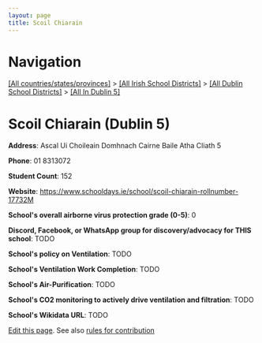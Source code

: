 ```yaml
---
layout: page
title: Scoil Chiarain
---
```

# Navigation

[[All countries/states/provinces]](../../../..) > [[All Irish School Districts]](../../..) > [[All Dublin School Districts]](../..) > [[All In Dublin 5]](..)

# Scoil Chiarain (Dublin 5)

**Address**: Ascal Ui Choileain Domhnach Cairne Baile Atha Cliath 5

**Phone**: 01 8313072

**Student Count**: 152

**Website**: <https://www.schooldays.ie/school/scoil-chiarain-rollnumber-17732M>

**School's overall airborne virus protection grade (0-5)**: 0

**Discord, Facebook, or WhatsApp group for discovery/advocacy for THIS school**: TODO

**School's policy on Ventilation**: TODO

**School's Ventilation Work Completion**: TODO

**School's Air-Purification**: TODO

**School's CO2 monitoring to actively drive ventilation and filtration**: TODO

**School's Wikidata URL**: TODO


[Edit this page](https://github.com/ventilate-schools/Ireland/edit/main/./Dublin_5/Scoil_Chiarain.md). See also [rules for contribution](../../../contribution-rules/)